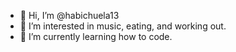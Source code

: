 - 👋 Hi, I’m @habichuela13
- 👀 I’m interested in music, eating, and working out.
- 🌱 I’m currently learning how to code.

<!---
habichuela13/habichuela13 is a ✨ special ✨ repository because its `README.md` (this file) appears on your GitHub profile.
You can click the Preview link to take a look at your changes.
--->
